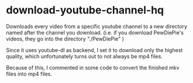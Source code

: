 # download-youtube-channel-hq


Downloads every video from a specific youtube channel to a new directory named after the channel you download. (i.e. if you download PewDiePie's videos, they go into the directory "./PewDiePie" ) 

Since it uses youtube-dl as backend, I set it to download only the highest quality, which unfortunately turns out to not always be mp4 files.

Because of this, I commented in some code to convert the finished mkv files into mp4 files.



